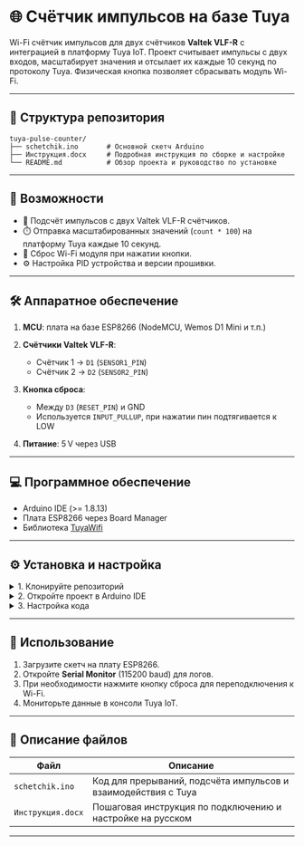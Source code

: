 # 🌐 Счётчик импульсов на базе Tuya

Wi-Fi счётчик импульсов для двух счётчиков **Valtek VLF-R** с интеграцией в платформу Tuya IoT. Проект считывает импульсы с двух входов, масштабирует значения и отсылает их каждые 10 секунд по протоколу Tuya. Физическая кнопка позволяет сбрасывать модуль Wi-Fi.

---

## 📁 Структура репозитория

```plaintext
tuya-pulse-counter/
├── schetchik.ino       # Основной скетч Arduino
├── Инструкция.docx     # Подробная инструкция по сборке и настройке
└── README.md           # Обзор проекта и руководство по установке
```

---

## 🚀 Возможности

* 🔢 Подсчёт импульсов с двух Valtek VLF-R счётчиков.
* ⏱️ Отправка масштабированных значений (`count * 100`) на платформу Tuya каждые 10 секунд.
* 🔄 Сброс Wi-Fi модуля при нажатии кнопки.
* ⚙️ Настройка PID устройства и версии прошивки.

---

## 🛠 Аппаратное обеспечение

1. **MCU**: плата на базе ESP8266 (NodeMCU, Wemos D1 Mini и т.п.)
2. **Счётчики Valtek VLF-R**:

   * Счётчик 1 → `D1` (`SENSOR1_PIN`)
   * Счётчик 2 → `D2` (`SENSOR2_PIN`)
3. **Кнопка сброса**:

   * Между `D3` (`RESET_PIN`) и GND
   * Используется `INPUT_PULLUP`, при нажатии пин подтягивается к LOW
4. **Питание**: 5 V через USB

---

## 💻 Программное обеспечение

* Arduino IDE (>= 1.8.13)
* Плата ESP8266 через Board Manager
* Библиотека [TuyaWifi](https://github.com/tuya/tuya-wifi-arduino)

---

## ⚙️ Установка и настройка

<details>
<summary>1. Клонируйте репозиторий</summary>

```bash
git clone https://github.com/rembov/tuya-pulse-counter.git
```

</details>

<details>
<summary>2. Откройте проект в Arduino IDE</summary>

* Файл: `schetchik.ino`
* Sketch → Include Library → Manage Libraries…
* Поиск: `TuyaWifi` → Установить

</details>

<details>
<summary>3. Настройка кода</summary>

В `schetchik.ino` замените:

```cpp
unsigned char pid[]     = "<ВАШ_PID_УСТРОЙСТВА>";
unsigned char mcu_ver[] = "1.0.0";
```

Также при необходимости скорректируйте пины:

```cpp
#define SENSOR1_PIN  D1
#define SENSOR2_PIN  D2
#define RESET_PIN    D3
#define DP_ID_1      1  // DP ID первого счётчика
#define DP_ID_2      2  // DP ID второго счётчика
```

</details>

---

## 🎯 Использование

1. Загрузите скетч на плату ESP8266.
2. Откройте **Serial Monitor** (115200 baud) для логов.
3. При необходимости нажмите кнопку сброса для переподключения к Wi-Fi.
4. Мониторьте данные в консоли Tuya IoT.

---

## 📄 Описание файлов

| Файл              | Описание                                                       |
| ----------------- | -------------------------------------------------------------- |
| `schetchik.ino`   | Код для прерываний, подсчёта импульсов и взаимодействия с Tuya |
| `Инструкция.docx` | Пошаговая инструкция по подключению и настройке на русском     |

---

